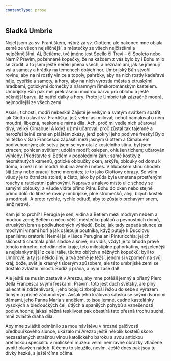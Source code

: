 ```yaml
---
contentType: prose
---
```


## Sladká Umbrie

Nejel jsem za sv. Františkem, nýbrž za sv. Giottem; ale nakonec mne objala země ze všech nejsličnější, s městečky ze všech nejčistšími a nejpěknějšími. Aj, Betléme, tvé jméno jest Spello či Trevi – či Spoleto nebo Narni? Pravím, požehnané kopečky, že na každém z vás bylo by i Bohu milo se zrodit: a to jsem ještě neřekl jména všech, a neznám ani, jak se jmenují vsi a samoty a hrádky na temenech oblých hor. Umbrijský Bůh stvořil rovinu, aby na ní rostly vinice a topoly, pahrbky, aby na nich rostly kadeřavé háje, cypřiše a samoty, a hory, aby na nich vyrostla města s etruskými hradbami, gotickými domečky a náramným římskorománským kastelem. Umbrijský Bůh pak měl překrásnou modrou barvu pro oblohu a ještě pěknější barvu, jíž natřel dálky a hory. Proto je Umbrie tak zázračně modrá, nejmodřejší ze všech zemí.

Assisi, tichosti, modři nebeská! Zajisté je velkým a svatým svátkem spatřit, jak Giotto oslavil sv. Františka, jejž velmi asi miloval; neboť namaloval o něm moudrá, líbezná, neskonale mírná díla. Ach, proč mi vedle nich učaroval divý, veliký Cimabue! A když už mi učaroval, proč zůstal tak tajemně a nerozřešitelně zahalen pláštěm zkázy, jenž pokryl jeho podivné fresky! Bylo mi těžko v San Francesco zápasiti mezi jasným Giottem a Cimabuem podivuhodným; ale sotva jsem se vymotal z kostelního stínu, byl jsem ztracen; pohlcen světlem; udolán modří; oslepen, ohlušen tichem; učarován výhledy. Představte si Betlém v popoledním žáru; samé kostky z neomítnutých kamenů, gotické obloučky oken, arkýře, oblouky od domu k domu, a mezi nimi modrá hlubina země i nebes. V hlubokém stínu chodeb šijí ženy nebo pracují bene merentes; je to jako Giottovy obrazy. Se vším všudy je to čtrnácté století; a čisto, jako by půda byla umetena prostřenými rouchy a ratolestmi palmovými. Napravo a nalevo místo ulic schody se samými oblouky; a všude vidíte přímo Pánu Bohu do oken nebo stejně přímo dolů do líbezné roviny umbrijské, plné stromečků, alejí, bílých kostek a modrosti. A proto rychle, rychle odtud!, aby to zůstalo prchavým snem, jenž netrvá.

Kam jsi to prchl? I Perugia je sen, vidina a Betlém mezi modrým nebem a modrou zemí; Betlém o něco větší, městečko paláců a pevnostních domů, etruských bran a podivuhodných výhledů. Bože, jak tady zapadá slunce za modrými vlnami hor! a jak oslepuje poutníka, když putuje k Ducciovu spanilému oratoriu! Neměl jsi v lásce Perugina ani Pinturicchia; jejich sličnost ti chutnala příliš sladce a snivě; nu vidíš, vždyť je to lahoda právě tohoto mírného, nehrdinného kraje, této milostiplné pahorkatiny, nejzelenější a nejblankytnější z celé Itálie, těchto oblých a něžných kopečků; byli to Umbrové, a ty jsi někdo jiný, a tvá země je těžší, jenom si vzpomeň na svůj kraj; bože, svět je krásný tisícerým způsobem, ale této umbrijské zemi se dostalo zvláštní milosti. Budiž jí přána, a nyní zase dál!

Ale ještě se musím zastavit v Arezzu, aby mne potěšil jemný a přísný Piero della Francesca svými freskami. Pravím, toto jest duch světský, ale plný ušlechtilé zdrženlivosti; i jeho bojující zbrojnoši řežou do sebe s výrazem tichým a přísně zádumčivým. Avšak jeho královna sábská se svými dvorními dámami, jeho Panna Maria s andělem, to jsou jemné, cudné kastelánky vysokých a bleďoučkých čel, útlých a spanilých pohybů a vznešenosti podivuhodné; jakási něžná tesklivost pak obestírá tato přesná trochu suchá, mně zvláště drahá díla.

Aby mne zvláště odměnilo za mou návštěvu v hrozné palčivosti předbouřkového slunce, ukázalo mi Arezzo ještě několik kostelů skoro nezasažených strašnou vlnou katolického baroku a svou antickou aretinskou specialitu v maličkém muzeu: velmi nemravné obrázky vtlačené uvnitř plavých nádob. K čemu to sloužilo, nevím. Ještě dnes pak jsou tu dívky hezké, s ještěrčíma očima.
